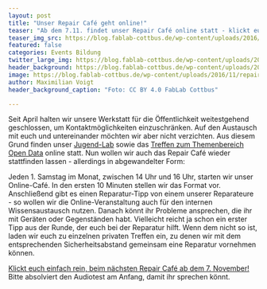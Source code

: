 ```yaml
---
layout: post
title: "Unser Repair Café geht online!"
teaser: "Ab dem 7.11. findet unser Repair Café online statt - klickt euch rein, lernt etwas über das Reparieren oder holt euch Hilfe bei euren Reparatur-Problemen!"
teaser_img_src: https://blog.fablab-cottbus.de/wp-content/uploads/2016/11/repairCafe_1.jpg
featured: false
categories: Events Bildung
twitter_large_img: https://blog.fablab-cottbus.de/wp-content/uploads/2016/11/repairCafe_1.jpg
header_background: https://blog.fablab-cottbus.de/wp-content/uploads/2016/11/repairCafe_1.jpg
image: https://blog.fablab-cottbus.de/wp-content/uploads/2016/11/repairCafe_1.jpg
author: Maximilian Voigt
header_background_caption: "Foto: CC BY 4.0 FabLab Cottbus"

---
```


Seit April halten wir unsere Werkstatt für die Öffentlichkeit weitestgehend geschlossen, um Kontaktmöglichkeiten einzuschränken. Auf den Austausch mit euch und untereinander möchten wir aber nicht verzichten. Aus diesem Grund finden unser [Jugend-Lab](/projects/jugend-lab-cottbus/) sowie das [Treffen zum Themenbereich Open Data](/projects/open-data-lab-cottbus) online statt. Nun wollen wir auch das Repair Café wieder stattfinden lassen - allerdings in abgewandelter Form:

Jeden 1. Samstag im Monat, zwischen 14 Uhr und 16 Uhr, starten wir unser Online-Café. In den ersten 10 Minuten stellen wir das Format vor. Anschließend gibt es einen Reparatur-Tipp von einem unserer Reparateure - so wollen wir die Online-Veranstaltung auch für den internen Wissensaustausch nutzen. Danach könnt ihr Probleme ansprechen, die ihr mit Geräten oder Gegenständen habt. Vielleicht reicht ja schon ein erster Tipp aus der Runde, der euch bei der Reparatur hilft. Wenn dem nicht so ist, laden wir euch zu einzelnen privaten Treffen ein, zu denen wir mit dem entsprechenden Sicherheitsabstand gemeinsam eine Reparatur vornehmen können.

[Klickt euch einfach rein, beim nächsten Repair Café ab dem 7. November!](https://meet.brandenburg.net/b/max-ej6-oke-ftd) Bitte absolviert den Audiotest am Anfang, damit ihr sprechen könnt.  